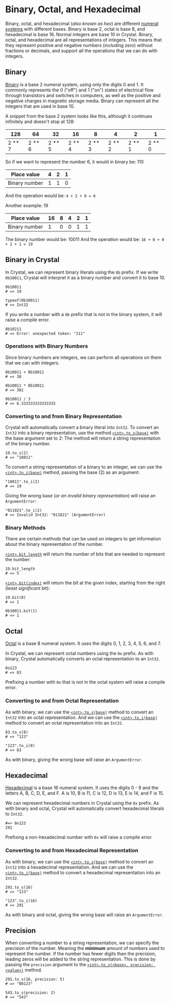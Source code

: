 # Binary, Octal, and Hexadecimal

Binary, octal, and hexadecimal (_also known as hex_) are different [numeral systems][numeral-systems] with different bases.
Binary is base 2, octal is base 8, and hexadecimal is base 16.
Normal integers are base 10 in Crystal.
Binary, octal, and hexadecimal are all representations of integers.
This means that they represent positive and negative numbers (_including zero_) without fractions or decimals, and support all the operations that we can do with integers.

## Binary

[Binary][binary] is a base 2 numeral system, using only the digits 0 and 1.
It commonly represents the 0 ("off") and 1 ("on") states of electrical flow through transistors and switches in computers, as well as the positive and negative charges in magnetic storage media.
Binary can represent all the integers that are used in base 10.

A snippet from the base 2 system looks like this, although it continues infinitely and doesn't stop at 128:

| 128      | 64       | 32       | 16       | 8        | 4        | 2        | 1        |
| -------- | -------- | -------- | -------- | -------- | -------- | -------- | -------- |
| 2 \*\* 7 | 2 \*\* 6 | 2 \*\* 5 | 2 \*\* 4 | 2 \*\* 3 | 2 \*\* 2 | 2 \*\* 1 | 2 \*\* 0 |

So if we want to represent the number 6, it would in binary be: 110

| Place value   | 4   | 2   | 1   |
| ------------- | --- | --- | --- |
| Binary number | 1   | 1   | 0   |

And the operation would be: `4 + 2 + 0 = 6`

Another example: 19

| Place value   | 16  | 8   | 4   | 2   | 1   |
| ------------- | --- | --- | --- | --- | --- |
| Binary number | 1   | 0   | 0   | 1   | 1   |

The binary number would be: 10011
And the operation would be: `16 + 0 + 0 + 2 + 1 = 19`

## Binary in Crystal

In Crystal, we can represent binary literals using the `0b` prefix.
If we write `0b10011`, Crystal will interpret it as a binary number and convert it to base 10.

```crystal
0b10011
# => 19

typeof(0b10011)
# => Int32
```

If you write a number with a `0b` prefix that is not in the binary system, it will raise a compile error.

```crystal
0b10211
# => Error: unexpected token: "211"
```

### Operations with Binary Numbers

Since binary numbers are integers, we can perform all operations on them that we can with integers.

```crystal
0b10011 + 0b10011
# => 38

0b10011 * 0b10011
# => 361

0b10011 / 3
# => 6.333333333333333
```

### Converting to and from Binary Representation

Crystal will automatically convert a binary literal into `Int32`.
To convert an `Int32` into a binary representation, use the method [`<int>.to_s(base)`][to_s] with the base argument set to 2:
The method will return a string representation of the binary number.

```crystal
19.to_s(2)
# => "10011"
```

To convert a string representation of a binary to an integer, we can use the [`<int>.to_i(base)`][to_i] method, passing the base (2) as an argument:

```crystal
"10011".to_i(2)
# => 19
```

Giving the wrong base (_or an invalid binary representation_) will raise an `ArgumentError`:

```crystal
"011021".to_i(2)
# => Invalid Int32: "011021" (ArgumentError)
```

### Binary Methods

There are certain methods that can be used on integers to get information about the binary representation of the number.

[`<int>.bit_length`][bit_length] will return the number of bits that are needed to represent the number:

```crystal
19.bit_length
# => 5
```

[`<int>.bit(index)`][bit] will return the bit at the given index, starting from the right (_least significant bit_):

```crystal
19.bit(0)
# => 1

0b10011.bit(1)
# => 1
```

## Octal

[Octal][octal] is a base 8 numeral system.
It uses the digits 0, 1, 2, 3, 4, 5, 6, and 7.

In Crystal, we can represent octal numbers using the `0o` prefix.
As with binary, Crystal automatically converts an octal representation to an `Int32`.

```crystal
0o123
# => 83
```

Prefixing a number with `0o` that is not in the octal system will raise a compile error.

### Converting to and from Octal Representation 

As with binary, we can use the [`<int>.to_s(base)`][to_s] method to convert an `Int32` into an octal representation.
And we can use the [`<int>.to_i(base)`][to_s] method to convert an octal representation into an `Int32`.

```crystal
83.to_s(8)
# => "123"

"123".to_i(8)
# => 83
```

As with binary, giving the wrong base will raise an `ArgumentError`.

## Hexadecimal

[Hexadecimal][hexadecimal] is a base 16 numeral system.
It uses the digits 0 - 9 and the letters A, B, C, D, E, and F.
A is 10, B is 11, C is 12, D is 13, E is 14, and F is 15.

We can represent hexadecimal numbers in Crystal using the `0x` prefix.
As with binary and octal, Crystal will automatically convert hexadecimal literals to `Int32`.

```crystal
#=> 0x123
291
```
 
Prefixing a non-hexadecimal number with `0x` will raise a compile error.

###  Converting to and from Hexadecimal Representation

As with binary, we can use the [`<int>.to_s(base)`][to_i] method to convert an `Int32` into a hexadecimal representation.
And we can use the [`<int>.to_i(base)`][to_s] method to convert a hexadecimal representation into an `Int32`.

```crystal
291.to_s(16)
# => "123"

"123".to_i(16)
# => 291
```

As with binary and octal, giving the wrong base will raise an `ArgumentError`.

## Precision

When converting a number to a string representation, we can specify the precision of the number.
Meaning the **minimum** amount of numbers used to represent the number.
If the number has fewer digits than the precision, leading zeros will be added to the string representation.
This is done by passing the `precision` argument to the [`<int>.to_s(<base>, precision: <value>)`][to_s] method.

```crystal
291.to_s(16, precision: 5)
# => "00123"

543.to_s(precision: 2)
# => "543"
```

[binary]: https://en.wikipedia.org/wiki/Binary_number
[bit]: https://crystal-lang.org/api/Int.html#bit%28bit%29-instance-method
[bit_length]: https://crystal-lang.org/api/Int.html#bit_length%3AInt32-instance-method
[hexadecimal]: https://en.wikipedia.org/wiki/Hexadecimal
[numeral-systems]: https://en.wikipedia.org/wiki/Numeral_system
[octal]: https://en.wikipedia.org/w
[to_s]: https://crystal-lang.org/api/Int.html#to_s%28base%3AInt%3D10%2C%2A%2Cprecision%3AInt%3D1%2Cupcase%3ABool%3Dfalse%29%3AString-instance-method
[to_i]: https://crystal-lang.org/api/String.html#to_i%28base%3AInt%3D10%2Cwhitespace%3ABool%3Dtrue%2Cunderscore%3ABool%3Dfalse%2Cprefix%3ABool%3Dfalse%2Cstrict%3ABool%3Dtrue%2Cleading_zero_is_octal%3ABool%3Dfalse%29-instance-method
